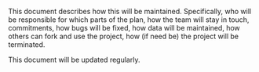 This document describes how this will be maintained. Specifically, who will be responsible for which parts of the plan, how the team will stay in touch, commitments, how bugs will be fixed, how data will be maintained, how others can fork and use the project, how (if need be) the project will be terminated.

This document will be updated regularly.

